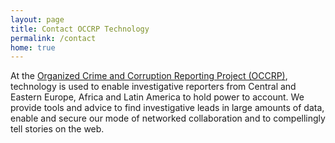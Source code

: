 ```yaml
---
layout: page
title: Contact OCCRP Technology
permalink: /contact
home: true
---
```


At the [Organized Crime and Corruption Reporting Project (OCCRP)](https://occrp.org),
technology is used to enable investigative reporters from Central and Eastern
Europe, Africa and Latin America to hold power to account. We provide tools and
advice to find investigative leads in large amounts of data, enable and secure our mode
of networked collaboration and to compellingly tell stories on the web.


